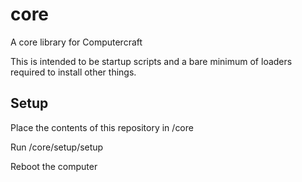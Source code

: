 # core

A core library for Computercraft

This is intended to be startup scripts and a bare minimum of loaders required to install other things.

Setup
-----

Place the contents of this repository in /core

Run /core/setup/setup

Reboot the computer
